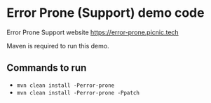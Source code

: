 # Error Prone (Support) demo code

Error Prone Support website
https://error-prone.picnic.tech

Maven is required to run this demo.

## Commands to run

- `mvn clean install -Perror-prone`
- `mvn clean install -Perror-prone -Ppatch`
